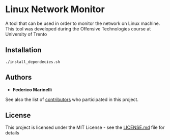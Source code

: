 # Linux Network Monitor
A tool that can be used in order to monitor the network on Linux machine.
This tool was developed during the Offensive Technologies course at University of Trento

## Installation
```
./install_dependecies.sh
```

## Authors

* **Federico Marinelli** 

See also the list of [contributors](https://github.com/your/project/contributors) who participated in this project.

## License

This project is licensed under the MIT License - see the [LICENSE.md](LICENSE.md) file for details
